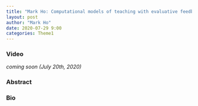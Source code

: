 ```yaml
---
title: "Mark Ho: Computational models of teaching with evaluative feedback and by demonstration"
layout: post
author: "Mark Ho"
date: 2020-07-29 9:00
categories: Theme1
---
```



### Video
*coming soon (July 20th, 2020)*

### Abstract

### Bio

